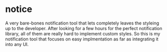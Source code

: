 notice
======

A very bare-bones notification tool that lets completely leaves the styleing up to the developer. After looking for a few hours for the perfect notification library, all of them are really hard to implement custom styles. So this is my notification tool that focuses on easy implmentation as far as integrating it into any UI.